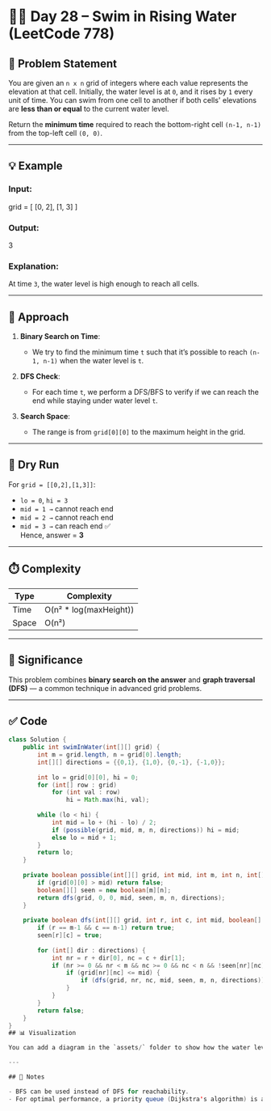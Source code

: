 # 🏊‍♂️ Day 28 – Swim in Rising Water (LeetCode 778)

## 🧩 Problem Statement
You are given an `n x n` grid of integers where each value represents the elevation at that cell. Initially, the water level is at `0`, and it rises by `1` every unit of time. You can swim from one cell to another if both cells' elevations are **less than or equal** to the current water level.

Return the **minimum time** required to reach the bottom-right cell `(n-1, n-1)` from the top-left cell `(0, 0)`.

---

## 💡 Example
### Input:
grid = [
[0, 2],
[1, 3]
]

### Output:
3

### Explanation:
At time `3`, the water level is high enough to reach all cells.

---

## 🧠 Approach
1. **Binary Search on Time**:  
   - We try to find the minimum time `t` such that it’s possible to reach `(n-1, n-1)` when the water level is `t`.

2. **DFS Check**:  
   - For each time `t`, we perform a DFS/BFS to verify if we can reach the end while staying under water level `t`.

3. **Search Space**:  
   - The range is from `grid[0][0]` to the maximum height in the grid.

---

## 🧮 Dry Run
For `grid = [[0,2],[1,3]]`:
- `lo = 0`, `hi = 3`
- `mid = 1 →` cannot reach end
- `mid = 2 →` cannot reach end
- `mid = 3 →` can reach end ✅  
Hence, answer = **3**

---

## ⏱️ Complexity
| Type | Complexity |
|------|-------------|
| Time | O(n² * log(maxHeight)) |
| Space | O(n²) |

---

## 🎯 Significance
This problem combines **binary search on the answer** and **graph traversal (DFS)** — a common technique in advanced grid problems.

---

## ✅ Code
```java
class Solution {
    public int swimInWater(int[][] grid) {
        int m = grid.length, n = grid[0].length;
        int[][] directions = {{0,1}, {1,0}, {0,-1}, {-1,0}};
        
        int lo = grid[0][0], hi = 0;
        for (int[] row : grid)
            for (int val : row)
                hi = Math.max(hi, val);
        
        while (lo < hi) {
            int mid = lo + (hi - lo) / 2;
            if (possible(grid, mid, m, n, directions)) hi = mid;
            else lo = mid + 1;
        }
        return lo;
    }
    
    private boolean possible(int[][] grid, int mid, int m, int n, int[][] directions) {
        if (grid[0][0] > mid) return false;
        boolean[][] seen = new boolean[m][n];
        return dfs(grid, 0, 0, mid, seen, m, n, directions);
    }
    
    private boolean dfs(int[][] grid, int r, int c, int mid, boolean[][] seen, int m, int n, int[][] directions) {
        if (r == m-1 && c == n-1) return true;
        seen[r][c] = true;
        
        for (int[] dir : directions) {
            int nr = r + dir[0], nc = c + dir[1];
            if (nr >= 0 && nr < m && nc >= 0 && nc < n && !seen[nr][nc]) {
                if (grid[nr][nc] <= mid) {
                    if (dfs(grid, nr, nc, mid, seen, m, n, directions)) return true;
                }
            }
        }
        return false;
    }
}
## 📊 Visualization

You can add a diagram in the `assets/` folder to show how the water level rises and the path taken.

---

## 📝 Notes

- BFS can be used instead of DFS for reachability.
- For optimal performance, a priority queue (Dijkstra's algorithm) is also a common solution.
